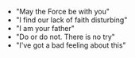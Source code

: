 * "May the Force be with you"
* "I find our lack of faith disturbing"
* "I am your father"
* "Do or do not. There is no try"
* "I've got a bad feeling about this"
